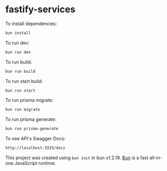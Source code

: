 # fastify-services

To install dependencies:

```bash
bun install
```

To run dev:

```bash
bun run dev
```

To run build:

```bash
bun run build
```

To run start build:

```bash
bun run start
```

To run prisma migrate:

```bash
bun run migrate
```

To run prisma generate:

```bash
bun run prisma-generate
```

To see API's Swagger Docs:

```bash
http://localhost:3333/docs
```

This project was created using `bun init` in bun v1.2.19. [Bun](https://bun.com) is a fast all-in-one JavaScript runtime.
